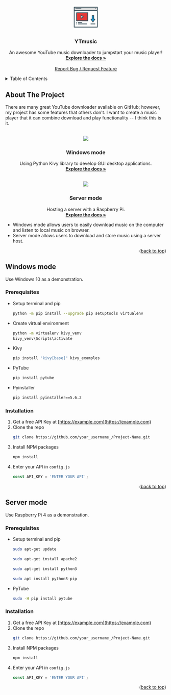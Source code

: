 <!-- Improved compatibility of back to top link: See: https://github.com/othneildrew/Best-README-Template/pull/73 -->
<a name="readme-top"></a>
<!--
*** Thanks for checking out the Best-README-Template. If you have a suggestion
*** that would make this better, please fork the repo and create a pull request
*** or simply open an issue with the tag "enhancement".
*** Don't forget to give the project a star!
*** Thanks again! Now go create something AMAZING! :D
-->

<!-- PROJECT LOGO -->
<br />
<div align="center">
  <a href="https://github.com/yesaouo/YTmusic">
    <img src="Windows/resources/icon.png" alt="Logo" width="80" height="80">
  </a>

  <h3 align="center">YTmusic</h3>

  <p align="center">
    An awesome YouTube music downloader to jumpstart your music player!
    <br />
    <a href="https://github.com/yesaouo/YTmusic"><strong>Explore the docs »</strong></a>
    <br />
    <br />
    <a href="https://github.com/yesaouo/YTmusic/issues">Report Bug / Request Feature</a>
  </p>
</div>



<!-- TABLE OF CONTENTS -->
<details>
  <summary>Table of Contents</summary>
  <ol>
    <li>
      <a href="#about-the-project">About The Project</a>
    </li>
    <li>
      <a href="#windows-mode-1">Windows mode</a>
      <ul>
        <li><a href="#prerequisites">Prerequisites</a></li>
        <li><a href="#installation">Installation</a></li>
      </ul>
    </li>
    <li>
      <a href="#server-mode-1">Server mode</a>
      <ul>
        <li><a href="#prerequisites-1">Prerequisites</a></li>
        <li><a href="#installation-1">Installation</a></li>
      </ul>
    </li>
  </ol>
</details>



<!-- ABOUT THE PROJECT -->
## About The Project
There are many great YouTube downloader available on GitHub; however, my project has some features that others don't. I want to create a music player that it can combine download and play functionality -- I think this is it.

<br />
<div align="center">
  <a href="https://github.com/yesaouo/YTmusic/tree/main/Windows">
    <img src="https://user-images.githubusercontent.com/88719692/214229445-3c902d42-140c-450a-a7ff-2e2aa071ad4d.png">
  </a>

  <h3 align="center">Windows mode</h3>

  <p align="center">
    Using Python Kivy library to develop GUI desktop applications.
    <br />
    <a href="https://github.com/yesaouo/YTmusic/tree/main/Windows"><strong>Explore the docs »</strong></a>
    <br />
  </p>
</div>

<br />
<div align="center">
  <a href="https://github.com/yesaouo/YTmusic/tree/main/Raspberry_Pi">
    <img src="https://user-images.githubusercontent.com/88719692/214233621-7cc5fe2d-79ef-460d-b3f0-6dc155a8acf1.png">
  </a>

  <h3 align="center">Server mode</h3>

  <p align="center">
    Hosting a server with a Raspberry Pi.
    <br />
    <a href="https://github.com/yesaouo/YTmusic/tree/main/Raspberry_Pi"><strong>Explore the docs »</strong></a>
    <br />
  </p>
</div>

* Windows mode allows users to easily download music on the computer and listen to local music on browser.
* Server mode allows users to download and store music using a server host.

<p align="right">(<a href="#readme-top">back to top</a>)</p>



<!-- GETTING STARTED -->
## Windows mode
Use Windows 10 as a demonstration.
### Prerequisites

* Setup terminal and pip
  ```sh
  python -m pip install --upgrade pip setuptools virtualenv
  ```
* Create virtual environment
  ```sh
  python -m virtualenv kivy_venv
  kivy_venv\Scripts\activate
  ```
* Kivy
  ```sh
  pip install "kivy[base]" kivy_examples
  ```
* PyTube
  ```sh
  pip install pytube
  ```
* Pyinstaller
  ```sh
  pip install pyinstaller==5.6.2
  ```

### Installation

1. Get a free API Key at [https://example.com](https://example.com)
2. Clone the repo
   ```sh
   git clone https://github.com/your_username_/Project-Name.git
   ```
3. Install NPM packages
   ```sh
   npm install
   ```
4. Enter your API in `config.js`
   ```js
   const API_KEY = 'ENTER YOUR API';
   ```

<p align="right">(<a href="#readme-top">back to top</a>)</p>



## Server mode
Use Raspberry Pi 4 as a demonstration.
### Prerequisites

* Setup terminal and pip
  ```sh
  sudo apt-get update
  ```
  ```sh
  sudo apt-get install apache2
  ```
  ```sh
  sudo apt-get install python3
  ```
  ```sh
  sudo apt install python3-pip
  ```
* PyTube
  ```sh
  sudo -H pip install pytube
  ```

### Installation

1. Get a free API Key at [https://example.com](https://example.com)
2. Clone the repo
   ```sh
   git clone https://github.com/your_username_/Project-Name.git
   ```
3. Install NPM packages
   ```sh
   npm install
   ```
4. Enter your API in `config.js`
   ```js
   const API_KEY = 'ENTER YOUR API';
   ```

<p align="right">(<a href="#readme-top">back to top</a>)</p>
